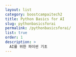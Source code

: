```yaml
---
layout: list
category: boostcampaitech2
title: Python Basics for AI
slug: pythonbasicsforai
permalink: /pythonbasicsforai/
list: true
order: 1
description: >
  AI를 위한 파이썬 기초
---
```

